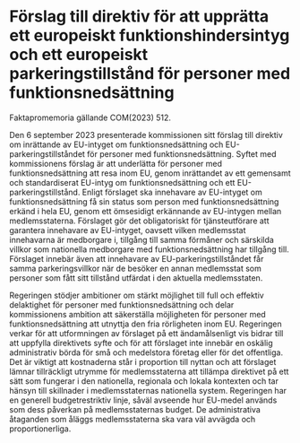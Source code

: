 # Förslag till direktiv för att upprätta ett europeiskt funktionshindersintyg och ett europeiskt parkeringstillstånd för personer med funktionsnedsättning

Faktapromemoria gällande COM(2023) 512.

Den 6 september 2023 presenterade kommissionen sitt förslag till direktiv om inrättande av EU-intyget om funktionsnedsättning och EU-parkeringstillståndet för personer med funktionsnedsättning.
Syftet med kommissionens förslag är att underlätta för personer med funktionsnedsättning att resa inom EU, genom inrättandet av ett gemensamt och standardiserat EU-intyg om funktionsnedsättning och ett EU-parkeringstillstånd. Enligt förslaget ska innehavare av EU-intyget om funktionsnedsättning få sin status som person med funktionsnedsättning erkänd i hela EU, genom ett ömsesidigt erkännande av EU-intygen mellan medlemsstaterna. Förslaget gör det obligatoriskt för tjänsteutförare att garantera innehavare av EU-intyget, oavsett vilken medlemsstat innehavarna är medborgare i, tillgång till samma förmåner och särskilda villkor som nationella medborgare med funktionsnedsättning har tillgång till. Förslaget innebär även att innehavare av EU-parkeringstillståndet får samma parkeringsvillkor när de besöker en annan medlemsstat som personer som fått sitt tillstånd utfärdat i den aktuella medlemsstaten.

Regeringen stödjer ambitioner om stärkt möjlighet till full och effektiv delaktighet för personer med funktionsnedsättning och delar kommissionens ambition att säkerställa möjligheten för personer med funktionsnedsättning att utnyttja den fria rörligheten inom EU. Regeringen verkar för att utformningen av förslaget på ett ändamålsenligt vis bidrar till att uppfylla direktivets syfte och för att förslaget inte innebär en oskälig administrativ börda för små och medelstora företag eller för det offentliga. Det är viktigt att kostnaderna står i proportion till nyttan och att förslaget lämnar tillräckligt utrymme för medlemsstaterna att tillämpa direktivet på ett sätt som fungerar i den nationella, regionala och lokala kontexten och tar hänsyn till skillnader i medlemsstaternas nationella system. Regeringen har en generell budgetrestriktiv linje, såväl avseende hur EU-medel används som dess påverkan på medlemsstaternas budget. De administrativa åtaganden som åläggs medlemsstaterna ska vara väl avvägda och proportionerliga.
